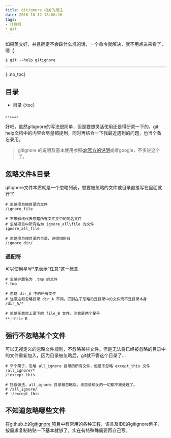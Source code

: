 ```yaml
---
title: gitignore 相关的用法
date: 2016-10-12 18:08:16
tags:
- 计算机
- git
---
```


如果英文好，并且确定不会踩什么坑的话，一个命令就解决，就不用点进来看了，嗯【

~~~
$ git --help gitignore
~~~

<!-- more -->

---

{:.no_toc}
## 目录

* 目录
{:toc}


。。。。。。

好吧，虽然gitignore的写法很简单，但是要想灵活使用还是得研究一下的，git help文档中的内容会尽量都提到，同时再结合一下我最近遇到的问题，也当个备忘录用。

> gitignore 的说明及基本使用参照[git官方的说明][gitignore document]或者google，不多说这个了。

## 忽略文件&目录

gitignore文件本质就是一个忽略列表，想要被忽略的文件或目录直接写在里面就行了

~~~
# 忽略项目根目录的文件
/ignore_file

# 不带斜线代表忽略所有文件夹中的同名文件
# 忽略项目中所有名为 ignore_all\file 的文件
ignore_all_file

# 忽略项目根目录的目录，记得加斜线
/igmore_dir/
~~~

### 通配符

可以使用星号*来表示“任意”这一概念

~~~
# 忽略护展名为 .tmp 的文件
*.tmp

# 忽略 dir_A 中的所有文件
# 注意这和忽略目录 dir_A 不同，区别在于忽略的是目录中的文件而不是目录本身
/dir_A/*

# 忽略任意目上录下的 file_B 文件，注意是两个星号
**／file_B
~~~

## 强行不忽略某个文件

可以无视定义的忽略文件规则，不忽略某些文件。但是无法将已经被忽略的目录中的文件重新加入，因为目录被忽略后，git就不管这个目录了...

~~~
# 举个栗子，忽略 all_ignore 目录的所有文件，但是不忽略 except_this 文件
/all_ignore/*
/!except_this

# 错误做法，all_ignore 目录被忽略后，该目录相关的一切都不被处理了。
# /all_ignore/
# !/except_this
~~~

## 不知道忽略哪些文件

在github上的[gitignore 项目][github gitignore]中有常用的各种工程、语言及IDE的gitignore例子，按需求复制粘贴一下基本就够了，实在有特殊殊需要再自己写。

[gitignore document]:https://git-scm.com/docs/gitignore
[github gitignore]:https://github.com/github/gitignore